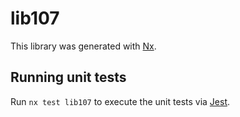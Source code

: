 # lib107

This library was generated with [Nx](https://nx.dev).


## Running unit tests

Run `nx test lib107` to execute the unit tests via [Jest](https://jestjs.io).


